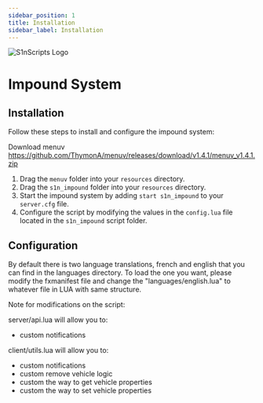 ```yaml
---
sidebar_position: 1
title: Installation
sidebar_label: Installation
---
```


![S1nScripts Logo](https://forum.cfx.re/uploads/default/optimized/4X/a/0/f/a0fe33b8e3b6ef3293bf06ddef6af2e6414248e9_2_1380x776.jpeg)

# Impound System 
## Installation

Follow these steps to install and configure the impound system:

Download menuv https://github.com/ThymonA/menuv/releases/download/v1.4.1/menuv_v1.4.1.zip


1. Drag the `menuv` folder into your `resources` directory.
2. Drag the `s1n_impound` folder into your `resources` directory.
3. Start the impound system by adding `start s1n_impound` to your `server.cfg` file.
4. Configure the script by modifying the values in the `config.lua` file located in the `s1n_impound` script folder.

## Configuration

By default there is two language translations, french and english that you can find in the languages directory.
To load the one you want, please modify the fxmanifest file and change the "languages/english.lua" to whatever file in LUA with same structure.

Note for modifications on the script:

server/api.lua will allow you to:
- custom notifications

client/utils.lua will allow you to:
- custom notifications
- custom remove vehicle logic
- custom the way to get vehicle properties
- custom the way to set vehicle properties
